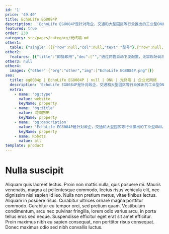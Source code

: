 ```yaml
---
id: '1'
price: '49.40'
title: EchoLife EG8084P
description:  'EchoLife EG8084P是针对政企，交通和大型园区等行业推出的工业型ONU，支持高性能转发功能，以确保良好的互联网和视频回传体验，可以安装在室内或室外的机架和网络箱中，也可以竖挂或安装到DIN导轨。'
featured: true
order: 230
category: src/pages/category/光终端.md
other1: 
  table: {"single":[[{"row":null,"col":null,"text":"型号"},{"row":null,"col":null,"text":"EG8084P"}],[{"row":null,"col":null,"text":"尺寸（高×宽×深）"},{"row":null,"col":null,"text":"43.6mm x 235mm x 180mm"}],[{"row":null,"col":null,"text":"重量"},{"row":null,"col":null,"text":"约1.9kg"}],[{"row":null,"col":null,"text":"工作环境温度"},{"row":null,"col":null,"text":"-40℃~+70℃"}],[{"row":null,"col":null,"text":"工作环境湿度"},{"row":null,"col":null,"text":"5%RH～95%RH，非凝结"}],[{"row":null,"col":null,"text":"电源适配输入"},{"row":null,"col":null,"text":"100V～240V AC，50/60 Hz"}],[{"row":null,"col":null,"text":"整机供电"},{"row":null,"col":null,"text":"56V DC，4.5A"}],[{"row":null,"col":null,"text":"静态功耗*"},{"row":null,"col":null,"text":"9W"}],[{"row":null,"col":null,"text":"最大功耗*"},{"row":null,"col":null,"text":"17W"}],[{"row":null,"col":null,"text":"网络侧接口"},{"row":null,"col":null,"text":"1*GPON/XG-PON/XGS-PON"}],[{"row":null,"col":null,"text":"用户侧接口"},{"row":null,"col":null,"text":"8*GE"}],[{"row":null,"col":null,"text":"PoE最大输出功率"},{"row":null,"col":null,"text":"总输出功率最大210W，其中1、2号GE端口最大支持60W（支持PoE++），3~8号GE端口最大支持30W（支持PoE+）"}],[{"row":null,"col":null,"text":"防雷规格"},{"row":null,"col":null,"text":"GE口：共模6kV，差模1.5kV\n配套AC电源：共模6kV，差模6kV，冲击电流差模3kA"}],[{"row":null,"col":null,"text":"光纤连接器"},{"row":null,"col":null,"text":"SC/UPC"}],[{"row":null,"col":null,"text":"指示灯"},{"row":null,"col":null,"text":"PWR/PON/LOS/LAN/PoE+/PoE++"}],[{"row":null,"col":null,"text":"PON Port"},{"row":null,"col":null,"text":"接口类型：SC/UPC\n光模块类型SFP+\nGPON：Class B+；接收灵敏度：-27dBm；过载光功率：-8dBm XG-PON： Class N1/N2a；接收灵敏度：-28dBm；过载光功率：-8dBm XGS-PON：Class N1/N2；接收灵敏度：-28dBm；过载光功率：-9dBm\n传输速率（单位：Gbit/s） GPON：下行2.488，上行1.244 XG-PON：下行9.953，上行2.488 XGS-PON：下行9.953，上行9.953\nType B单归属\nType B双归属（二层转发模式下支持）"}],[{"row":null,"col":null,"text":"GE电接口"},{"row":null,"col":null,"text":"PoE , PoE+ 和PoE++功能，遵循标准：IEEE 802.3af、IEEE 802.3at、 IEEE 802.3bt(草案)\n接口类型RJ-45\n10Mbit/s或100Mbit/s或1000Mbit/s接口速率自适应"}],[{"row":null,"col":null,"text":"安装方式"},{"row":null,"col":null,"text":"支持机架或网络箱安装，也支持DIN导轨或垂直竖挂安装"}]]}
other2:
  features: [{"title":"即插即用","dec":["","通过网管自动下发配置，无需现场调测即可上线，减轻网络部署的难度",""]},{"title":"上下行对称万兆能力","dec":["","支持光模块从GPON至10GPON灵活切换，面向未来4K密集摄像头部署场景，实现视频回传网络平滑演进，保护客户已有投资",""]},{"title":"宽温工业级能力","dec":["","单端口最高PoE++（60W）能力适合大功率球机部署；支持低至-40℃和高至 70℃的严酷室外环境使用，业务部署环境依赖度低",""]}]
other3: null
other4:
  images: {"other":{"org":"other","img":["EchoLife EG8084P.png"]}}
seo:
  title: eg8084p | EchoLife EG8084P | null | ONU | 光终端 | 企业光网络
  description: 'EchoLife EG8084P是针对政企，交通和大型园区等行业推出的工业型ONU，支持高性能转发功能，以确保良好的互联网和视频回传体验，可以安装在室内或室外的机架和网络箱中，也可以竖挂或安装到DIN导轨。'
  extra:
    - name: 'og:type'
      value: website
      keyName: property
    - name: 'og:title'
      value: 河南网田
      keyName: property
    - name: 'og:description'
      value: 'EchoLife EG8084P是针对政企，交通和大型园区等行业推出的工业型ONU，支持高性能转发功能，以确保良好的互联网和视频回传体验，可以安装在室内或室外的机架和网络箱中，也可以竖挂或安装到DIN导轨。'
      keyName: property
    - name: Robots
      value: all
template: product
---
```


# Nulla suscipit

Aliquam quis laoreet lectus. Proin non mattis nulla, quis posuere mi. Mauris venenatis, magna at pellentesque commodo, lectus risus vehicula elit, nec dignissim nisl sapien id leo. Nulla non pretium metus, vitae finibus lectus. Aliquam in posuere risus. Curabitur ultrices ornare magna porttitor commodo. Curabitur eu tempor orci, sed pretium quam. Vestibulum condimentum, arcu nec pulvinar fringilla, lorem odio varius arcu, in porta tellus eros sed neque. Suspendisse efficitur eget erat sit amet efficitur. Proin maximus nibh eu sapien consequat, non porttitor risus consequat. Donec maximus odio sed nibh convallis luctus.